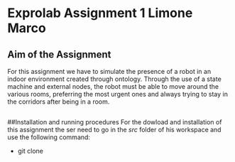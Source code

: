 # Exprolab Assignment 1 Limone Marco
## Aim of the Assignment
For this assignment we have to simulate the presence of a robot in an indoor environment created through ontology. Through the use of a state machine and external nodes, the robot must be able to move around the various rooms, preferring the most urgent ones and always trying to stay in the corridors after being in a room.

##


##Installation and running procedures
For the dowload and installation of this assignment the ser need to go in the *src* folder of his workspace and use the following command:
- git clone 
